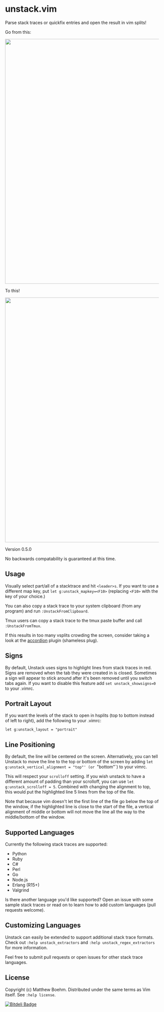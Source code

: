 unstack.vim
=============

Parse stack traces or quickfix entries and open the result in vim splits!

Go from this:

<img src="http://i.imgur.com/DgXSAkq.png" width="800"/>

To this!

<img src="http://i.imgur.com/Q31wohX.png" width="800"/>

Version 0.5.0

No backwards compatability is guaranteed at this time.

Usage
-----
Visually select part/all of a stacktrace and hit `<leader>s`. If you want to use a different map key, put `let g:unstack_mapkey=<F10>` (replacing `<F10>` with the key of your choice.)

You can also copy a stack trace to your system clipboard (from any program) and run `:UnstackFromClipboard`.

Tmux users can copy a stack trace to the tmux paste buffer and call `:UnstackFromTmux`.

If this results in too many vsplits crowding the screen, consider taking a look at the [accordion](https://github.com/mattboehm/vim-accordion) plugin (shameless plug).

Signs
-----
By default, Unstack uses signs to highlight lines from stack traces in red. Signs are removed when the tab they were created in is closed. Sometimes a sign will appear to stick around after it's been removed until you switch tabs again. If you want to disable this feature add `set unstack_showsigns=0` to your .vimrc.

Portrait Layout
---------------
If you want the levels of the stack to open in hsplits (top to bottom instead of left to right), add the following to your .vimrc:

    let g:unstack_layout = "portrait"

Line Positioning
----------------
By default, the line will be centered on the screen. Alternatively, you can tell Unstack to move the line to the top or bottom of the screen by adding `let g:unstack_vertical_alignment = "top"' (or `"bottom"`) to your vimrc.

This will respect your `scrolloff` setting. If you wish unstack to have a different amount of padding than your scrolloff, you can use `let g:unstack_scrolloff = 5`. Combined with changing the alignment to top, this would put the highlighted line 5 lines from the top of the file.

Note that because vim doesn't let the first line of the file go below the top of the window, if the highlighted line is close to the start of the file, a vertical alignment of middle or bottom will not move the line all the way to the middle/bottom of the window.

Supported Languages
-------------------
Currently the following stack traces are supported:

* Python
* Ruby
* C#
* Perl
* Go
* Node.js
* Erlang (R15+)
* Valgrind

Is there another language you'd like supported? Open an issue with some sample stack traces or read on to learn how to add custom languages (pull requests welcome).

Customizing Languages
---------------------
Unstack can easily be extended to support additional stack trace formats. Check out `:help unstack_extractors` and `:help unstack_regex_extractors` for more information.

Feel free to submit pull requests or open issues for other stack trace languages.

License
-------
Copyright (c) Matthew Boehm.  Distributed under the same terms as Vim itself.
See `:help license`.


[![Bitdeli Badge](https://d2weczhvl823v0.cloudfront.net/mattboehm/vim-unstack/trend.png)](https://bitdeli.com/free "Bitdeli Badge")

